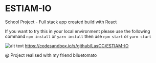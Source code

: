 # ESTIAM-IO
School Project - Full stack app created build with React

If you want to try this in your local environment please use the following command `npm install` or `yarn install` then use `npm start` or `yarn start` 

![alt text](https://i.imgur.com/NFkxuXy.png "Preview")
https://codesandbox.io/s/github/LasCC/ESTIAM-IO

@ Project realised with my friend blluetomato
